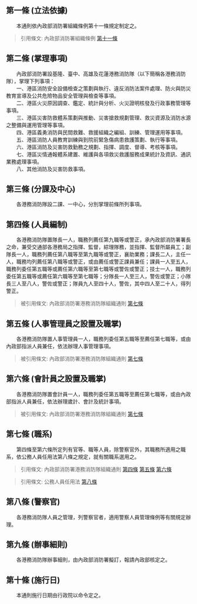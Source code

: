 第一條 (立法依據)
-----------------
　　本通則依內政部消防署組織條例第十一條規定制定之。  
> 引用條文: 內政部消防署組織條例 [第十一條](../../人事其他/組織編制/內政部消防署組織條例.md#第十一條-消防科學研究所等機構之設置)



第二條 (掌理事項)
-----------------
　　內政部消防署設基隆、臺中、高雄及花蓮港務消防隊（以下簡稱各港務消防隊），掌理下列事項：  
　　一、港區消防安全設備檢查之策劃與執行、違反消防法案件處理、防火與防災教育宣導及公共危險物品安全管理與檢查等事項。  
　　二、港區火災原因調查、鑑定、統計與分析、火災證明核發及行政事務管理等事項。  
　　三、港區災害防救體系策劃與推動、災害搶救規劃管理、救災資源及消防水源之整備與運用管理等事項。  
　　四、港區義勇消防與民間救難、救援組織之編組、訓練、管理運用等事項。  
　　五、港區消防人員教育訓練與到院前緊急傷病患救護策劃、執行等事項。  
　　六、港區消防及災害防救勤務之規劃、指揮、調度、督導、考核等事項。  
　　七、港區災情通報體系建置、維護與各項救災救護服務成果統計及資訊、通訊業務處理事項。  
　　八、其他消防及災害防救事項。  


第三條 (分課及中心)
-------------------
　　各港務消防隊設二課、一中心，分別掌理前條所列事項。  


第四條 (人員編制)
-----------------
　　各港務消防隊置隊長一人，職務列薦任第九職等或警正，承內政部消防署署長之命，兼受交通部各港務局之指揮、監督，綜理隊務，並指揮、監督所屬員工；副隊長一人，職務列薦任第八職等至第九職等或警正，襄助業務；課長二人，主任一人，職務均列薦任第八職等或警正，或由薦任或警正課員兼任；課員一人至五人，職務列委任第五職等或薦任第六職等至第七職等或警佐或警正；技士一人，職務列委任第五職等或薦任第六職等至第七職等；分隊長一人至三人，警佐或警正；小隊長三人至八人，警佐或警正；隊員九人至四十人，警佐，其中四人至二十人，得列警正。  
> 被引用條文: 內政部消防署港務消防隊組織通則 [第七條](../../人事其他/組織編制/內政部消防署港務消防隊組織通則.md#第七條-職系)



第五條 (人事管理員之設置及職掌)
-------------------------------
　　各港務消防隊置人事管理員一人，職務列委任第五職等至薦任第七職等，或由內政部指派人員兼任，依法辦理人事管理事項。  
> 被引用條文: 內政部消防署港務消防隊組織通則 [第七條](../../人事其他/組織編制/內政部消防署港務消防隊組織通則.md#第七條-職系)



第六條 (會計員之設置及職掌)
---------------------------
　　各港務消防隊置會計員一人，職務列委任第五職等至薦任第七職等，或由內政部指派人員兼任，依法辦理歲計、會計及統計事項。  
> 被引用條文: 內政部消防署港務消防隊組織通則 [第七條](../../人事其他/組織編制/內政部消防署港務消防隊組織通則.md#第七條-職系)



第七條 (職系)
-------------
　　第四條至第六條所定列有官等、職等人員，除警察官外，其職務所適用之職系，依公務人員任用法第八條之規定，就有關職系選用之。  
> 引用條文: 內政部消防署港務消防隊組織通則 [第四條](../../人事其他/組織編制/內政部消防署港務消防隊組織通則.md#第四條-人員編制) [第五條](../../人事其他/組織編制/內政部消防署港務消防隊組織通則.md#第五條-人事管理員之設置及職掌) [第六條](../../人事其他/組織編制/內政部消防署港務消防隊組織通則.md#第六條-會計員之設置及職掌)

> 引用條文: 公務人員任用法 [第八條](../../考試/任免升遷/公務人員任用法.md#第八條-職系說明書)



第八條 (警察官)
---------------
　　各港務消防隊人員之管理，列警察官者，適用警察人員管理條例等有關規定辦理。  


第九條 (辦事細則)
-----------------
　　各港務消防隊辦事細則，由內政部消防署擬訂，報請內政部核定之。  


第十條 (施行日)
---------------
　　本通則施行日期由行政院以命令定之。